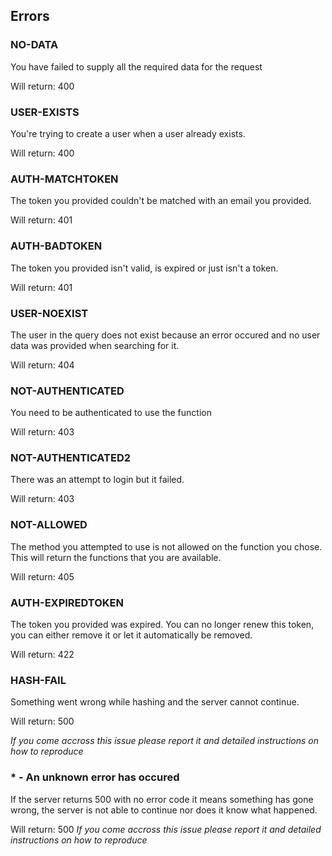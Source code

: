﻿        
## Errors

### NO-DATA
You have failed to supply all the required data for the request


Will return: 400

### USER-EXISTS
You're trying to create a user when a user already exists.


Will return: 400

### AUTH-MATCHTOKEN
The token you provided couldn't be matched with an email you provided.


Will return: 401

### AUTH-BADTOKEN
The token you provided isn't valid, is expired or just isn't a token.


Will return: 401

### USER-NOEXIST
The user in the query does not exist because an error occured and no user data was provided when searching for it.


Will return: 404

### NOT-AUTHENTICATED
You need to be authenticated to use the function


Will return: 403

### NOT-AUTHENTICATED2
There was an attempt to login but it failed.


Will return: 403

### NOT-ALLOWED
The method you attempted to use is not allowed on the function you chose. This will return the functions that you are available.


Will return: 405

### AUTH-EXPIREDTOKEN
The token you provided was expired. You can no longer renew this token, you can either remove it or let it automatically be removed.


Will return: 422

### HASH-FAIL
Something went wrong while hashing and the server cannot continue.


Will return: 500

*If you come accross this issue please report it and detailed instructions on how to reproduce*

### * - An unknown error has occured
If the server returns 500 with no error code it means something has gone wrong, the server is not able to continue nor does it know what happened.

Will return: 500
*If you come accross this issue please report it and detailed instructions on how to reproduce*